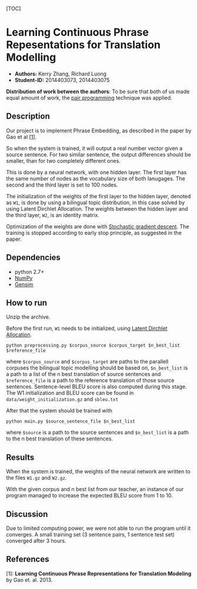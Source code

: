[TOC]

Learning Continuous Phrase Repesentations for Translation Modelling
===================================================================

* __Authors:__ Kerry Zhang, Richard Luong
* __Student-ID:__ 2014403073, 2014403075

__Distribution of work between the authors__: To be sure that both of us made equal amount of work, the [pair programming](http://en.wikipedia.org/wiki/Pair_programming) technique was applied. 

Description
-----------

Our project is to implement Phrase Embedding, as described in the paper by Gao et al [\[1\]](http://research.microsoft.com/pubs/211749/nn4smt.acl.v9.pdf).

So when the system is trained, it will output a real number vector given a source sentence. For two similar sentence, the output differences should be smaller, than for two completely different ones.

This is done by a neural network, with one hidden layer. The first layer has the same number of nodes as the vocabulary size of both lanugages. The second and the third layer is set to 100 nodes.

The initialization of the weights of the first layer to the hidden layer, denoted as `W1`, is done by using a bilingual topic distribution, in this case solved by using Latent Dirchlet Allocation. The weights between the hidden layer and the third layer, `W2`, is an identity matrix.

Optimization of the weights are done with [Stochastic gradient descent](http://en.wikipedia.org/wiki/Stochastic_gradient_descent). The training is stopped according to early stop principle, as suggested in the paper.

Dependencies
------------

* python 2.7+
* [NumPy](http://www.numpy.org/)
* [Gensim](https://radimrehurek.com/gensim/index.html)

How to run
----------

Unzip the archive.

Before the first run, `W1` needs to be initialized, using [Latent Dirchlet Allocation](http://en.wikipedia.org/wiki/Latent_Dirichlet_allocation).

	python preprocessing.py $corpus_source $corpus_target $n_best_list $reference_file

where `$corpus_source` and `$corpus_target` are paths to the parallell corpuses the bilingual topic modelling should be based on, `$n_best_list` is a path to a list of the n best translation of source sentences and `$reference_file` is a path to the reference translation of those source sentences. Sentence-level BLEU score is also computed during this stage. The W1 initialization and BLEU score can be found in `data/weight_initialization.gz` and `sbleu.txt`

After that the system should be trained with

	python main.py $source_sentence_file $n_best_list

where `$source` is a path to the source sentences and `$n_best_list` is a path to the n best translation of these sentences.

Results
-------

When the system is trained, the weights of the neural network are written to the files `W1.gz` and `W2.gz`.

With the given corpus and n best list from our teacher, an instance of our program managed to increase the expected BLEU score from 1 to 10.

Discussion
----------

Due to limited computing power, we were not able to run the program until it converges. A small training set (3 sentence pairs, 1 sentence test set) converged after 3 hours.

References
----------

[1]: __Learning Continuous Phrase Representations for Translation Modeling__ by Gao et. al. 2013. 

